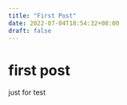 ```yaml
---
title: "First Post"
date: 2022-07-04T18:54:32+08:00
draft: false
---
```


# first post

just for test


